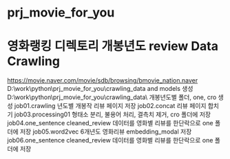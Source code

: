 # prj_movie_for_you
# 영화랭킹 디렉토리 개봉년도 review Data Crawling
https://movie.naver.com/movie/sdb/browsing/bmovie_nation.naver 
D:\work\python\prj_movie_for_you\crawling_data and models 생성
D:\work\python\prj_movie_for_you\crawling_data\ 개봉년도별 폴더, one, cro 생성
job01.crawling 년도별 개봉작 리뷰 페이지 저장
job02.concat 리뷰 페이지 합치기
job03.processing01 형태소 분리, 불용어 처리, 결측치 제거, cro 폴더에 저장
job04.one_sentence cleaned_review 데이터를 영화별 리뷰를 한단락으로 one 폴더에 저장
job05.word2vec  6개년도 영화리뷰 embedding_modal 저장
job06.one_sentence cleaned_review 데이터를 영화별 리뷰를 한단락으로 one 폴더에 저장
